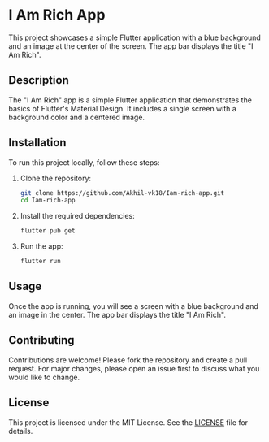 # I Am Rich App

This project showcases a simple Flutter application with a blue background and an image at the center of the screen. The app bar displays the title "I Am Rich".

## Description

The "I Am Rich" app is a simple Flutter application that demonstrates the basics of Flutter's Material Design. It includes a single screen with a background color and a centered image.

## Installation

To run this project locally, follow these steps:

1. Clone the repository:
    ```bash
    git clone https://github.com/Akhil-vk18/Iam-rich-app.git
    cd Iam-rich-app
    ```

2. Install the required dependencies:
    ```bash
    flutter pub get
    ```

3. Run the app:
    ```bash
    flutter run
    ```

## Usage

Once the app is running, you will see a screen with a blue background and an image in the center. The app bar displays the title "I Am Rich".

## Contributing

Contributions are welcome! Please fork the repository and create a pull request. For major changes, please open an issue first to discuss what you would like to change.

## License

This project is licensed under the MIT License. See the [LICENSE](LICENSE) file for details.
